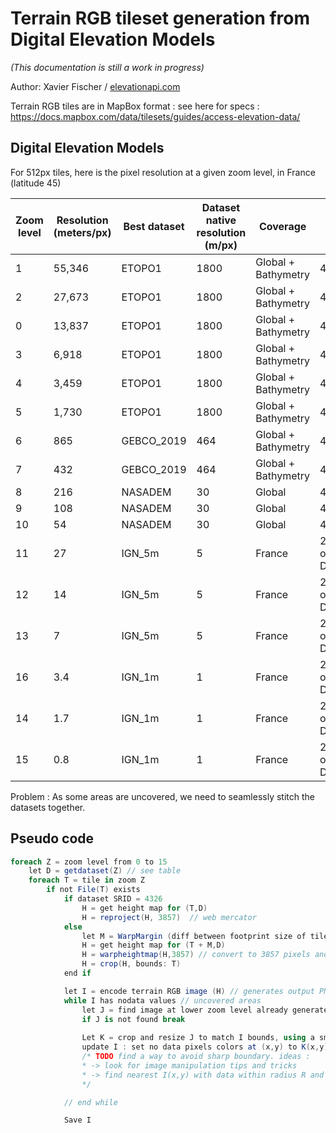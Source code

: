 # Terrain RGB tileset generation from Digital Elevation Models

*(This documentation is still a work in progress)*

Author: Xavier Fischer / [elevationapi.com](https://elevationapi.com)

Terrain RGB tiles are in MapBox format : see here for specs : https://docs.mapbox.com/data/tilesets/guides/access-elevation-data/

## Digital Elevation Models

For 512px tiles, here is the pixel resolution at a given zoom level, in France (latitude 45)

| Zoom level | Resolution (meters/px) | Best dataset | Dataset native resolution (m/px) | Coverage            | Dataset SRID |
|------------|------------------------|--------------|----------------------------------|---------------------|--------------|
| 1          |  55,346                | ETOPO1       | 1800                             | Global + Bathymetry | 4326 |
| 2          |  27,673                | ETOPO1       | 1800                             | Global + Bathymetry | 4326 |
| 0          |  13,837                | ETOPO1       | 1800                             | Global + Bathymetry | 4326 |
| 3          |  6,918                 | ETOPO1       | 1800                             | Global + Bathymetry | 4326 |
| 4          |  3,459                 | ETOPO1       | 1800                             | Global + Bathymetry | 4326 |
| 5          |  1,730                 | ETOPO1       | 1800                             | Global + Bathymetry | 4326 |
| 6          |  865                   | GEBCO_2019   | 464                              | Global + Bathymetry | 4326 |
| 7          |  432                   | GEBCO_2019   | 464                              | Global + Bathymetry | 4326 |
| 8          |  216                   | NASADEM      | 30                               | Global              | 4326 |
| 9          |  108                   | NASADEM      | 30                               | Global              | 4326 |
| 10         |  54                    | NASADEM      | 30                               | Global              | 4326 |
| 11         |  27                    | IGN_5m       | 5                                | France              | 2154 + others for DOM/TOM |
| 12         |  14                    | IGN_5m       | 5                                | France              | 2154 + others for DOM/TOM |
| 13         |  7                     | IGN_5m       | 5                                | France              | 2154 + others for DOM/TOM |
| 16         |  3.4                   | IGN_1m       | 1                                | France              | 2154 + others for DOM/TOM |
| 14         |  1.7                   | IGN_1m       | 1                                | France              | 2154 + others for DOM/TOM |
| 15         |  0.8                   | IGN_1m       | 1                                | France              | 2154 + others for DOM/TOM |

Problem : As some areas are uncovered, we need to seamlessly stitch the datasets together.

## Pseudo code

```csharp
foreach Z = zoom level from 0 to 15
    let D = getdataset(Z) // see table
    foreach T = tile in zoom Z
        if not File(T) exists
            if dataset SRID = 4326
                H = get height map for (T,D)
                H = reproject(H, 3857)  // web mercator
            else
                let M = WarpMargin (diff between footprint size of tile reprojected to 3857 and T)
                H = get height map for (T + M,D)
                H = warpheightmap(H,3857) // convert to 3857 pixels and for every 3857 destination pixel interpolate elevation from H
                H = crop(H, bounds: T)
            end if

            let I = encode terrain RGB image (H) // generates output PNG image, path is /Z/Tx/Ty.png 
            while I has nodata values // uncovered areas
                let J = find image at lower zoom level already generated recursively
                if J is not found break
                
                Let K = crop and resize J to match I bounds, using a smooth resampling algorithm (bicubic spline or better)
                update I : set no data pixels colors at (x,y) to K(x,y) pixel color
                /* TODO find a way to avoid sharp boundary. ideas : 
                * -> look for image manipulation tips and tricks
                * -> find nearest I(x,y) with data within radius R and set I(x,y)=smooth(I(x,y) , K(x,y))
                */

            // end while

            Save I

```
